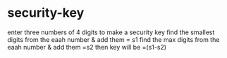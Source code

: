 # security-key
enter three numbers of 4 digits to make a security key
find the smallest digits from the eaah number & add them = s1 
find the max digits from the eaah number & add them =s2
 then key will be =(s1-s2)
